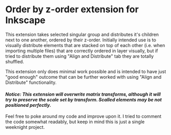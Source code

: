 # Order by z-order extension for Inkscape
This extension takes selected singular group and distributes it's children next to one another, ordered by their z-order.
Initially intended use is to visually distribute elements that are stacked on top of each other (i.e. when importing multiple files) that are correctly ordered in layer visually, but if tried to distribute them using "Align and Distribute" tab they are totally shuffled.

This extension only does minimal work possible and is intended to have just "good enough" outcome that can be further worked with using "Align and Distribute" functionality.

#### *Notice: This extension will overwrite matrix transforms, although it will try to preserve the scale set by transform. Scalled elements may be not positioned perfectly.* 

Feel free to poke around my code and improve upon it. I tried to comment the code somewhat readably, but keep in mind this is just a single weeknight project.
